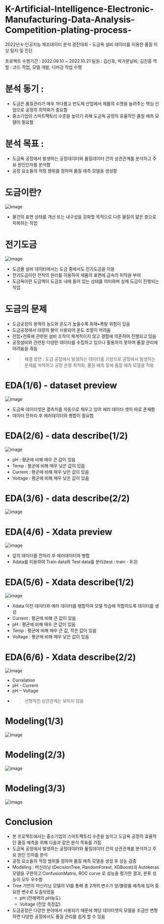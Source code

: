 # K-Artificial-Intelligence-Electronic-Manufacturing-Data-Analysis-Competition-plating-process-
2022년 k-인공지능 제조데이터 분석 경진대회 - 도금욕 설비 데이터를 이용한 품질 이상 탐지 및 진단

프로젝트 수행기간 : 2022.09.10 ~ 2022.10.21
팀원 : 김신호, 박가문날비, 김진홍
역할 : 코드 작업, 모델 개발, 디버깅 작업 수행

# 분석 동기 :
* 도금은 품질관리가 매우 까다롭고 반도체 산업에서 제품의 수명을 늘려주는 핵심 산업으로 공정의 최적화가 중요함
* 중소기업의 스마트팩토리 수준을 높이기 위해 도금욕 공정의 효율적인 품질 예측 모델이 필요함

# 분석 목표 : 
* 도금욕 공정에서 발생하는 공정데이터와 품질데이터 간의 상관관계를 분석하고 주요 원인인자를 분석함
* 공정 요소들의 적정 범위를 정하여 품질 예측 모델을 생성함

# 도금이란?

![image](https://github.com/shinho123/K-Artificial-Intelligence-Electronic-Manufacturing-Data-Analysis-Competition-plating-process-/assets/105840783/029e0e14-3b9f-4645-aa85-c32591840633)

* 물건의 표면 상태를 개선 또는 내구성을 강화할 목적으로 다른 물질의 얇은 층으로 피복하는 작업

# 전기도금

![image](https://github.com/shinho123/K-Artificial-Intelligence-Electronic-Manufacturing-Data-Analysis-Competition-plating-process-/assets/105840783/b84ff7ab-c5f3-4349-9ae6-729ce779bd68)

* 도금욜 설비 데이터에서는 도금 중에서도 전기도금을 이용
* 전기도금이란 전착의 원리를 이용하여 제품의 표면에 금속의 피막을 부여
* 도금욕이란 도금액이 도금조 내에 들어 있는 상태를 의미하며 실제 도금이 진행되는 작업

# 도금의 문제

* 도금공정의 용액의 농도와 온도가 높을수록 화재•폭발 위험이 있음
* 도금공정에서 대량의 물이 사용되어 온도 조절이 어려움
* 전압•전류에 관련된 설비 조작이 체계적이지 않고 경험에 의존하여 진행되고 있음
* 공정설비와 관련된 다양한 데이터를 수집하고 있으나 활용하지 못하여 품질 관리에 어려움을 겪음
* > 해결 방안 : 도금 공정에서 발생하는 데이터를 기반으로 공정에서 발생하는 문제를 파악하고 공정 운영 최적화, 품질 예측 등에 품질 예측 모델을 적용

# EDA(1/6) - dataset preview

![image](https://github.com/shinho123/K-Artificial-Intelligence-Electronic-Manufacturing-Data-Analysis-Competition-plating-process-/assets/105840783/b36a9638-a4c8-4261-8cef-877daa7dda88)

* 도금욕 데이터셋은 결측치를 자동으로 채우고 있어 에러 데이터 셋이 따로 존재함
* 데이터 전처리 후 에러데이터와 병합이 필요함

# EDA(2/6) - data describe(1/2)

![image](https://github.com/shinho123/K-Artificial-Intelligence-Electronic-Manufacturing-Data-Analysis-Competition-plating-process-/assets/105840783/15488357-d6fc-47dd-bb0d-ea72b138ae5f)

* pH : 평균에 비해 매우 큰 값이 있음
* Temp : 평균에 비해 매우 낮은 값이 있음
* Current : 평균에 비해 매우 낮은 값이 있음
* Voltage : 평균에 비해 매우 낮은 값이 있음

# EDA(3/6) - data describe(2/2)

![image](https://github.com/shinho123/K-Artificial-Intelligence-Electronic-Manufacturing-Data-Analysis-Competition-plating-process-/assets/105840783/847b0990-82bf-4925-a481-2b6feffe2190)

# EDA(4/6) - Xdata preview

![image](https://github.com/shinho123/K-Artificial-Intelligence-Electronic-Manufacturing-Data-Analysis-Competition-plating-process-/assets/105840783/35d4c78d-baf6-42a0-80a4-f7dcdfdc1406)

* 앞의 데이터를 전처리 후 에러데이터와 병합
* Xdata를 이용하여 Train data와 Test data를 분리(test : train - 8:2)

# EDA(5/6) - Xdata describe(1/2)

![image](https://github.com/shinho123/K-Artificial-Intelligence-Electronic-Manufacturing-Data-Analysis-Competition-plating-process-/assets/105840783/3871f6ec-d0bf-4b0a-9e2f-70840b0adc10)

* Xdata 이전 데이터와 에러 데이터를 병합하여 모델 학습에 적합하도록 데이터를 생성
* Current : 평균에 비해 큰 값이 있음
* pH : 평균에 비해 매우 큰 값이 있음
* Temp : 평균에 비해 매우 큰 값, 작은 값이 있음
* Voltage : 평균에 비해 매우 낮은 값이 있음

# EDA(6/6) - Xdata describe(2/2)

![image](https://github.com/shinho123/K-Artificial-Intelligence-Electronic-Manufacturing-Data-Analysis-Competition-plating-process-/assets/105840783/45b58a15-d3cb-4d8b-b7c3-973a0f5216a9)

* Correlation
* pH - Current
* pH – Voltage
* > 선형적인 상관관계는 보이지 않음

# Modeling(1/3)

![image](https://github.com/shinho123/K-Artificial-Intelligence-Electronic-Manufacturing-Data-Analysis-Competition-plating-process-/assets/105840783/6a8bfe6d-0cd4-4128-a590-4405311aea43)

# Modeling(2/3)

![image](https://github.com/shinho123/K-Artificial-Intelligence-Electronic-Manufacturing-Data-Analysis-Competition-plating-process-/assets/105840783/62c5840e-2788-4548-94f0-51a62341d077)

# Modeling(3/3)

![image](https://github.com/shinho123/K-Artificial-Intelligence-Electronic-Manufacturing-Data-Analysis-Competition-plating-process-/assets/105840783/c33ffbd8-0740-47e0-91eb-7bdc7ce89c37)

# Conclusion

* 본 프로젝트에서는 중소기업의 스마트팩토리 수준을 높이고 도금욕 공정의 효율적인 품질 예측을 위해 다음과 같은 분석 목표를 가짐
* 도금욕 공정에서 발생하는 공정데이터와 품질데이터 간의 상관관계를 분석하고 주요 원인 인자를 분석
* 공정 요소들의 적정 범위를 정하여 품질 예측 모델을 생성 후 성능 검증
* Modeling : 머신러닝 (DecisionTree, RandomForest, XGBoost)과 Autokeras 모델을 구현하고 ConfusionMatrix, ROC curve 로 성능을 평가한 결과, 분류 성능이 모두 우수함
* Tree 기반의 머신러닝 모델의 VI를 통해 총 2개의 변수가 양/불량품 예측에 있어 중요한 변수로 도출되었음
  - pH (전해액의 pH농도)
  - Voltage (전압 측정값)
* 도금공정은 다양한 분야에서 사용되기 때문에 해당 데이터셋의 모델을 조금만 변형하면 다양한 공정에서도 품질 관리를 쉽게 할 수 있음




